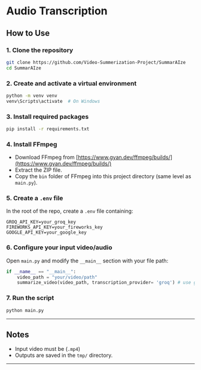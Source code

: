 # Audio Transcription

## How to Use

### 1. Clone the repository
```bash
git clone https://github.com/Video-Summerization-Project/SummarAIze
cd SummarAIze
```

### 2. Create and activate a virtual environment
```bash
python -m venv venv
venv\Scripts\activate  # On Windows
```

### 3. Install required packages
```bash
pip install -r requirements.txt
```

### 4. Install FFmpeg
- Download FFmpeg from [https://www.gyan.dev/ffmpeg/builds/](https://www.gyan.dev/ffmpeg/builds/)
- Extract the ZIP file.
- Copy the `bin` folder of FFmpeg into this project directory (same level as `main.py`).

### 5. Create a `.env` file
In the root of the repo, create a `.env` file containing:
```
GROQ_API_KEY=your_groq_key
FIREWORKS_API_KEY=your_fireworks_key
GOOGLE_API_KEY=your_google_key
```

### 6. Configure your input video/audio
Open `main.py` and modify the `__main__` section with your file path:
```python
if __name__ == "__main__":
    video_path = "your/video/path"
    summarize_video(video_path, transcription_provider= 'groq') # use groq / fireworks as povider
```

### 7. Run the script
```bash
python main.py
```

---

## Notes
- Input video must be (`.mp4`)
- Outputs are saved in the `tmp/` directory.

---
